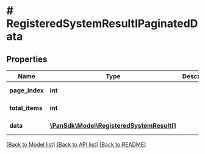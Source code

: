 # # RegisteredSystemResultIPaginatedData

## Properties

Name | Type | Description | Notes
------------ | ------------- | ------------- | -------------
**page_index** | **int** |  | [optional] [readonly]
**total_items** | **int** |  | [optional] [readonly]
**data** | [**\PanSdk\Model\RegisteredSystemResult[]**](RegisteredSystemResult.md) |  | [optional] [readonly]

[[Back to Model list]](../../README.md#models) [[Back to API list]](../../README.md#endpoints) [[Back to README]](../../README.md)
